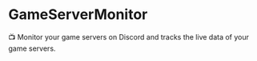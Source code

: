 # GameServerMonitor
📺 Monitor your game servers on Discord and tracks the live data of your game servers.
